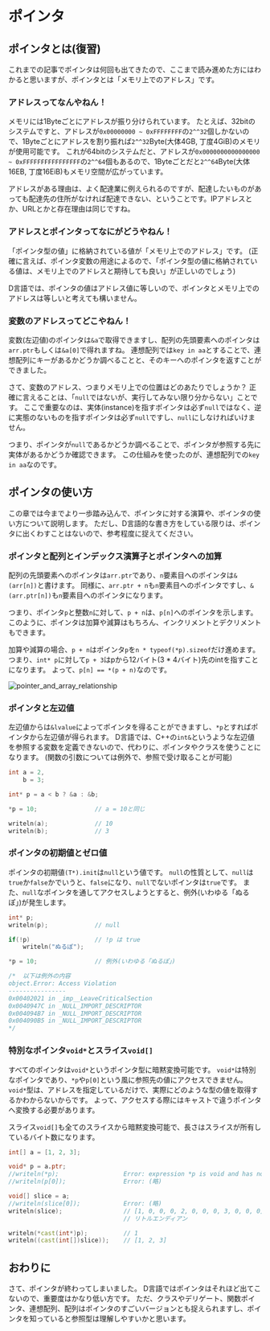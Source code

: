 # ポインタ

## ポインタとは(復習)

これまでの記事でポインタは何回も出てきたので、ここまで読み進めた方にはわかると思いますが、ポインタとは「メモリ上でのアドレス」です。


### アドレスってなんやねん！

メモリには1Byteごとにアドレスが振り分けられています。
たとえば、32bitのシステムですと、アドレスが`0x00000000 ~ 0xFFFFFFFF`の`2^^32`個しかないので、1Byteごとにアドレスを割り振れば`2^^32`Byte(大体4GB, 丁度4GiB)のメモリが使用可能です。
これが64bitのシステムだと、アドレスが`0x0000000000000000 ~ 0xFFFFFFFFFFFFFFFF`の`2^^64`個もあるので、1Byteごとだと`2^^64`Byte(大体16EB, 丁度16EiB)もメモリ空間が広がっています。

アドレスがある理由は、よく配達業に例えられるのですが、配達したいものがあっても配達先の住所がなければ配達できない、ということです。IPアドレスとか、URLとかと存在理由は同じですね。


### アドレスとポインタってなにがどうやねん！

「ポインタ型の値」に格納されている値が「メモリ上でのアドレス」です。
(正確に言えば、ポインタ変数の用途によるので、「ポインタ型の値に格納されている値は、メモリ上でのアドレスと期待しても良い」が正しいのでしょう)

D言語では、ポインタの値はアドレス値に等しいので、ポインタとメモリ上でのアドレスは等しいと考えても構いません。


### 変数のアドレスってどこやねん！

変数(左辺値)のポインタは`&a`で取得できますし、配列の先頭要素へのポインタは`arr.ptr`もしくは`&a[0]`で得れますね。
連想配列では`key in aa`とすることで、連想配列にキーがあるかどうか調べることと、そのキーへのポインタを返すことができました。

さて、変数のアドレス、つまりメモリ上での位置はどのあたりでしょうか？
正確に言えることは、「`null`ではないが、実行してみない限り分からない」ことです。
ここで重要なのは、実体(instance)を指すポインタは必ず`null`ではなく、逆に実態のないものを指すポインタは必ず`null`ですし、`null`にしなければいけません。

つまり、ポインタが`null`であるかどうか調べることで、ポインタが参照する先に実体があるかどうか確認できます。
この仕組みを使ったのが、連想配列での`key in aa`なのです。


## ポインタの使い方

この章では今までより一歩踏み込んで、ポインタに対する演算や、ポインタの使い方について説明します。
ただし、D言語的な書き方をしている限りは、ポインタに出くわすことはないので、参考程度に捉えてください。


### ポインタと配列とインデックス演算子とポインタへの加算

配列の先頭要素へのポインタは`arr.ptr`であり、`n`要素目へのポインタは`&(arr[n])`と書けます。
同様に、`arr.ptr + n`も`n`要素目へのポインタですし、`&(arr.ptr[n])`も`n`要素目へのポインタになります。

つまり、ポインタ`p`と整数`n`に対して、`p + n`は、`p[n]`へのポインタを示します。
このように、ポインタは加算や減算はもちろん、インクリメントとデクリメントもできます。

加算や減算の場合、`p + n`はポインタ`p`を`n * typeof(*p).sizeof`だけ進めます。
つまり、`int* p`に対して`p + 3`はpから12バイト(3 * 4バイト)先のintを指すことになります。
よって、`p[n] == *(p + n)`なのです。

![pointer_and_array_relationship](https://raw.github.com/k3kaimu/d-manual/master/img/pointer_and_array_relationship.png)


### ポインタと左辺値

左辺値からは`&lvalue`によってポインタを得ることができますし、`*p`とすればポインタから左辺値が得られます。
D言語では、C++の`int&`というような左辺値を参照する変数を定義できないので、代わりに、ポインタやクラスを使うことになります。
(関数の引数については例外で、参照で受け取ることが可能)

~~~~d
int a = 2,
    b = 3;

int* p = a < b ? &a : &b;

*p = 10;                // a = 10と同じ

writeln(a);             // 10
writeln(b);             // 3
~~~~


### ポインタの初期値とゼロ値

ポインタの初期値`(T*).init`は`null`という値です。
`null`の性質として、`null`は`true`か`false`かでいうと、`false`になり、`null`でないポインタは`true`です。
また、`null`なポインタを通してアクセスしようとすると、例外(いわゆる「ぬるぽ」)が発生します。

~~~~d
int* p;
writeln(p);             // null

if(!p)                  // !p は true
    writeln("ぬるぽ");

*p = 10;                // 例外(いわゆる「ぬるぽ」)

/*  以下は例外の内容
object.Error: Access Violation
----------------
0x00402021 in _imp__LeaveCriticalSection
0x0040947C in _NULL_IMPORT_DESCRIPTOR
0x004094B7 in _NULL_IMPORT_DESCRIPTOR
0x004090B5 in _NULL_IMPORT_DESCRIPTOR
*/
~~~~


### 特別なポインタ`void*`とスライス`void[]`

すべてのポインタは`void*`というポインタ型に暗黙変換可能です。
`void*`は特別なポインタであり、`*p`や`p[0]`という風に参照先の値にアクセスできません。
`void*`型は、アドレスを指定しているだけで、実際にどのような型の値を取得するかわからないからです。
よって、アクセスする際にはキャストで違うポインタへ変換する必要があります。

スライス`void[]`も全てのスライスから暗黙変換可能で、長さはスライスが所有しているバイト数になります。

~~~~d
int[] a = [1, 2, 3];

void* p = a.ptr;
//writeln(*p);                  Error: expression *p is void and has no value
//writeln(p[0]);                Error: (略)

void[] slice = a;
//writeln(slice[0]);            Error: (略)
writeln(slice);                 // [1, 0, 0, 0, 2, 0, 0, 0, 3, 0, 0, 0]
                                // リトルエンディアン

writeln(*cast(int*)p);          // 1
writeln((cast(int[])slice));    // [1, 2, 3]
~~~~


## おわりに

さて、ポインタが終わってしまいました。
D言語ではポインタはそれほど出てこないので、重要度はかなり低い方です。
ただ、クラスやデリゲート、関数ポインタ、連想配列、配列はポインタのすごいバージョンとも捉えられますし、ポインタを知っていると参照型は理解しやすいかと思います。

